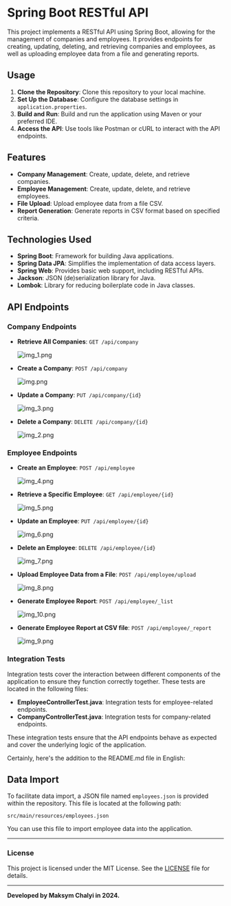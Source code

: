 # Spring Boot RESTful API

This project implements a RESTful API using Spring Boot, allowing for the management of companies and employees. It provides endpoints for creating, updating, deleting, and retrieving companies and employees, as well as uploading employee data from a file and generating reports.

## Usage

1. **Clone the Repository**: Clone this repository to your local machine.
2. **Set Up the Database**: Configure the database settings in `application.properties`.
3. **Build and Run**: Build and run the application using Maven or your preferred IDE.
4. **Access the API**: Use tools like Postman or cURL to interact with the API endpoints.

## Features

- **Company Management**: Create, update, delete, and retrieve companies.
- **Employee Management**: Create, update, delete, and retrieve employees.
- **File Upload**: Upload employee data from a file CSV.
- **Report Generation**: Generate reports in CSV format based on specified criteria.

## Technologies Used

- **Spring Boot**: Framework for building Java applications.
- **Spring Data JPA**: Simplifies the implementation of data access layers.
- **Spring Web**: Provides basic web support, including RESTful APIs.
- **Jackson**: JSON (de)serialization library for Java.
- **Lombok**: Library for reducing boilerplate code in Java classes.

## API Endpoints
### Company Endpoints

- **Retrieve All Companies**: `GET /api/company`

  ![img_1.png](img/img_1.png)

- **Create a Company**: `POST /api/company`

  ![img.png](img/img.png)

- **Update a Company**: `PUT /api/company/{id}`

  ![img_3.png](img/img_3.png)

- **Delete a Company**: `DELETE /api/company/{id}`

  ![img_2.png](img/img_2.png)

### Employee Endpoints

- **Create an Employee**: `POST /api/employee`

  ![img_4.png](img/img_4.png)

- **Retrieve a Specific Employee**: `GET /api/employee/{id}`

  ![img_5.png](img/img_5.png)

- **Update an Employee**: `PUT /api/employee/{id}`

  ![img_6.png](img/img_6.png)

- **Delete an Employee**: `DELETE /api/employee/{id}`

  ![img_7.png](img/img_7.png)

- **Upload Employee Data from a File**: `POST /api/employee/upload`

  ![img_8.png](img/img_8.png)

- **Generate Employee Report**: `POST /api/employee/_list`

  ![img_10.png](img/img_10.png)

- **Generate Employee Report at CSV file**: `POST /api/employee/_report`

  ![img_9.png](img/img_9.png)



### Integration Tests

Integration tests cover the interaction between different components of the application to ensure they function correctly together. These tests are located in the following files:

- **EmployeeControllerTest.java**: Integration tests for employee-related endpoints.
- **CompanyControllerTest.java**: Integration tests for company-related endpoints.

These integration tests ensure that the API endpoints behave as expected and cover the underlying logic of the application.

Certainly, here's the addition to the README.md file in English:


## Data Import

To facilitate data import, a JSON file named `employees.json` is provided within the repository. This file is located at the following path:

```
src/main/resources/employees.json
```

You can use this file to import employee data into the application.


---

### License
This project is licensed under the MIT License. See the [LICENSE](LICENSE.md) file for details.

----

**Developed by Maksym Chalyi in 2024.**